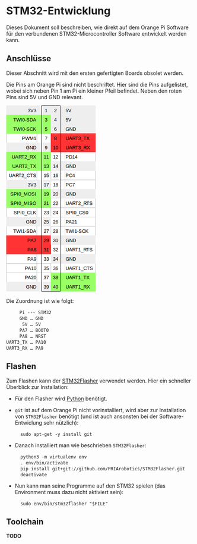 # STM32-Entwicklung

Dieses Dokument soll beschreiben, wie direkt auf dem Orange Pi Software für den verbundenen STM32-Microcontroller Software entwickelt werden kann.

## Anschlüsse

Dieser Abschnitt wird mit den ersten gefertigten Boards obsolet werden.

Die Pins am Orange Pi sind nicht beschriftet. Hier sind die Pins aufgelistet, wobei sich neben Pin 1 am Pi ein kleiner Pfeil befindet. Neben den roten Pins sind 5V und GND relevant.

![Orange Pi Pinout](../res/orangepi_pinout.png)

Die Zuordnung ist wie folgt:

         Pi --- STM32
         GND … GND
          5V … 5V
         PA7 … BOOT0
         PA8 … NRST
    UART3_TX … PA10
    UART3_RX … PA9

## Flashen

Zum Flashen kann der [STM32Flasher](https://github.com/PRIArobotics/STM32Flasher) verwendet werden.
Hier ein schneller Überblick zur Installation:

* Für den Flasher wird [Python](python.md) benötigt.

* `git` ist auf dem Orange Pi nicht vorinstalliert, wird aber zur Installation von `STM32Flasher` benötigt (und ist auch ansonsten bei der Software-Entwiclung sehr nützlich):

        sudo apt-get -y install git

* Danach installiert man wie beschrieben `STM32Flasher`:

        python3 -m virtualenv env
        . env/bin/activate
        pip install git+git://github.com/PRIArobotics/STM32Flasher.git
        deactivate

* Nun kann man seine Programme auf den STM32 spielen (das Environment muss dazu nicht aktiviert sein):

        sudo env/bin/stm32flasher "$FILE"

## Toolchain

**TODO**

